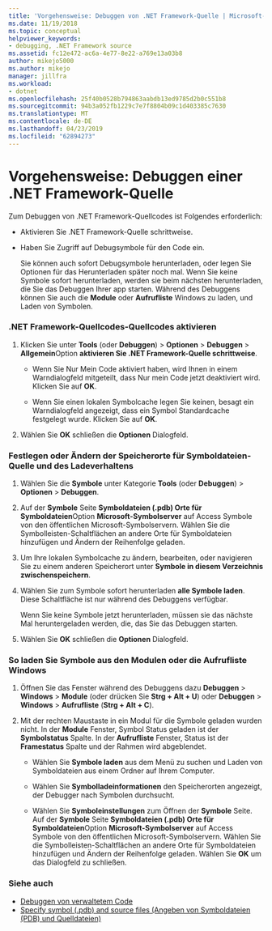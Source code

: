 ```yaml
---
title: 'Vorgehensweise: Debuggen von .NET Framework-Quelle | Microsoft-Dokumentation'
ms.date: 11/19/2018
ms.topic: conceptual
helpviewer_keywords:
- debugging, .NET Framework source
ms.assetid: fc12e472-ac6a-4e77-8e22-a769e13a03b8
author: mikejo5000
ms.author: mikejo
manager: jillfra
ms.workload:
- dotnet
ms.openlocfilehash: 25f40b0528b794863aabdb13ed9785d2b0c551b8
ms.sourcegitcommit: 94b3a052fb1229c7e7f8804b09c1d403385c7630
ms.translationtype: MT
ms.contentlocale: de-DE
ms.lasthandoff: 04/23/2019
ms.locfileid: "62894273"
---
```

# <a name="how-to-debug-net-framework-source"></a>Vorgehensweise: Debuggen einer .NET Framework-Quelle

Zum Debuggen von .NET Framework-Quellcodes ist Folgendes erforderlich:

- Aktivieren Sie .NET Framework-Quelle schrittweise.

- Haben Sie Zugriff auf Debugsymbole für den Code ein.

  Sie können auch sofort Debugsymbole herunterladen, oder legen Sie Optionen für das Herunterladen später noch mal. Wenn Sie keine Symbole sofort herunterladen, werden sie beim nächsten herunterladen, die Sie das Debuggen Ihrer app starten. Während des Debuggens können Sie auch die **Module** oder **Aufrufliste** Windows zu laden, und Laden von Symbolen.

### <a name="to-enable-stepping-into-net-framework-source"></a>.NET Framework-Quellcodes-Quellcodes aktivieren

1. Klicken Sie unter **Tools** (oder **Debuggen**) > **Optionen** > **Debuggen** > **Allgemein**Option **aktivieren Sie .NET Framework-Quelle schrittweise**.

   - Wenn Sie Nur Mein Code aktiviert haben, wird Ihnen in einem Warndialogfeld mitgeteilt, dass Nur mein Code jetzt deaktiviert wird. Klicken Sie auf **OK**.

   - Wenn Sie einen lokalen Symbolcache legen Sie keinen, besagt ein Warndialogfeld angezeigt, dass ein Symbol Standardcache festgelegt wurde. Klicken Sie auf **OK**.

1. Wählen Sie **OK** schließen die **Optionen** Dialogfeld.

### <a name="to-set-or-change-symbol-source-locations-and-loading-behavior"></a>Festlegen oder Ändern der Speicherorte für Symboldateien-Quelle und des Ladeverhaltens

1. Wählen Sie die **Symbole** unter Kategorie **Tools** (oder **Debuggen**) > **Optionen** > **Debuggen**.

1. Auf der **Symbole** Seite **Symboldateien (.pdb) Orte für Symboldateien**Option **Microsoft-Symbolserver** auf Access Symbole von den öffentlichen Microsoft-Symbolservern. Wählen Sie die Symbolleisten-Schaltflächen an andere Orte für Symboldateien hinzufügen und Ändern der Reihenfolge geladen.

1. Um Ihre lokalen Symbolcache zu ändern, bearbeiten, oder navigieren Sie zu einem anderen Speicherort unter **Symbole in diesem Verzeichnis zwischenspeichern**.

1. Wählen Sie zum Symbole sofort herunterladen **alle Symbole laden**. Diese Schaltfläche ist nur während des Debuggens verfügbar.

   Wenn Sie keine Symbole jetzt herunterladen, müssen sie das nächste Mal heruntergeladen werden, die, das Sie das Debuggen starten.

1. Wählen Sie **OK** schließen die **Optionen** Dialogfeld.

### <a name="to-load-symbols-from-the-modules-or-call-stack-windows"></a>So laden Sie Symbole aus den Modulen oder die Aufrufliste Windows

1. Öffnen Sie das Fenster während des Debuggens dazu **Debuggen** > **Windows** > **Module** (oder drücken Sie **Strg + Alt + U**) oder **Debuggen** > **Windows** > **Aufrufliste** (**Strg + Alt + C**).

1. Mit der rechten Maustaste in ein Modul für die Symbole geladen wurden nicht. In der **Module** Fenster, Symbol Status geladen ist der **Symbolstatus** Spalte. In der **Aufrufliste** Fenster, Status ist der **Framestatus** Spalte und der Rahmen wird abgeblendet.

   - Wählen Sie **Symbole laden** aus dem Menü zu suchen und Laden von Symboldateien aus einem Ordner auf Ihrem Computer.

   - Wählen Sie **Symbolladeinformationen** den Speicherorten angezeigt, der Debugger nach Symbolen durchsucht.

   - Wählen Sie **Symboleinstellungen** zum Öffnen der **Symbole** Seite. Auf der **Symbole** Seite **Symboldateien (.pdb) Orte für Symboldateien**Option **Microsoft-Symbolserver** auf Access Symbole von den öffentlichen Microsoft-Symbolservern. Wählen Sie die Symbolleisten-Schaltflächen an andere Orte für Symboldateien hinzufügen und Ändern der Reihenfolge geladen. Wählen Sie **OK** um das Dialogfeld zu schließen.

### <a name="see-also"></a>Siehe auch
- [Debuggen von verwaltetem Code](../debugger/debugging-managed-code.md)
- [Specify symbol (.pdb) and source files (Angeben von Symboldateien (PDB) und Quelldateien)](../debugger/specify-symbol-dot-pdb-and-source-files-in-the-visual-studio-debugger.md)